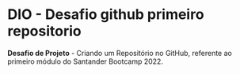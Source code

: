 # DIO - Desafio github primeiro repositorio
**Desafio de Projeto** -  Criando um Repositório no GitHub, referente ao primeiro módulo do Santander Bootcamp 2022.
